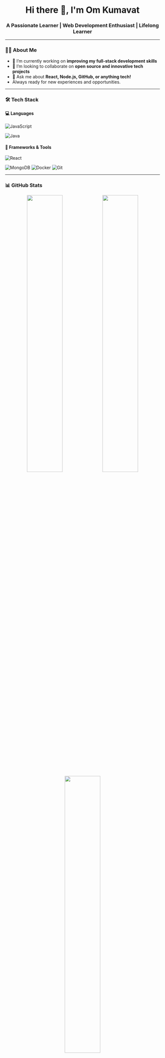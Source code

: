 <h1 align="center">Hi there 👋, I'm Om Kumavat</h1>
<h3 align="center">A Passionate Learner | Web Development Enthusiast | Lifelong Learner </h3>

<!--<p align="center">
  <img src="https://readme-typing-svg.demolab.com?font=Fira+Code&size=22&pause=1000&center=true&vCenter=true&width=435&lines=Full-Stack+Developer;Open+Source+Contributor;Tech+Explorer;Always+learning+something+new" alt="Typing SVG" />
</p> -->

---

### 👨‍💻 About Me

- 🔭 I’m currently working on **improving my full-stack development skills**
- 👯 I’m looking to collaborate on **open source and innovative tech projects**
- 💬 Ask me about **React, Node.js, GitHub, or anything tech!**
- Always ready for new experiences and opportunities.

---

### 🛠️ Tech Stack

#### 💻 Languages
![JavaScript](https://img.shields.io/badge/-JavaScript-black?style=flat-square&logo=javascript)
<!-- ![Python](https://img.shields.io/badge/-Python-black?style=flat-square&logo=python) -->
![Java](https://img.shields.io/badge/-Java-black?style=flat-square&logo=java)

#### 🧰 Frameworks & Tools
![React](https://img.shields.io/badge/-React-black?style=flat-square&logo=react)
<!-- ![Node.js](https://img.shields.io/badge/-Node.js-black?style=flat-square&logo=node.js)
![Express](https://img.shields.io/badge/-Express-black?style=flat-square&logo=express) -->
![MongoDB](https://img.shields.io/badge/-MongoDB-black?style=flat-square&logo=mongodb)
![Docker](https://img.shields.io/badge/-Docker-black?style=flat-square&logo=docker)
![Git](https://img.shields.io/badge/-Git-black?style=flat-square&logo=git)

---

### 📊 GitHub Stats

<p align="center">
  <img src="https://github-readme-stats.vercel.app/api?username=vincenzo0105&show_icons=true&theme=radical" width="48%" />
  <img src="https://streak-stats.demolab.com?user=vincenzo0105&theme=radical" width="48%" />
</p>

<p align="center">
  <img src="https://github-readme-stats.vercel.app/api/top-langs/?username=vincenzo0105&layout=compact&theme=radical" width="48%" />
</p>

---

### 📫 Connect with Me

[![LinkedIn](https://pngimg.com/uploads/linkedIn/linkedIn_PNG7.png)](www.linkedin.com/in/om-kumavat-09447b289)
[![Gmail](https://img.shields.io/badge/Gmail-red?style=flat-square&logo=gmail)](mailto:your.email@gmail.com)

---

<p align="center">
  <img src="https://capsule-render.vercel.app/api?type=waving&color=gradient&height=100&section=footer"/>
</p>
